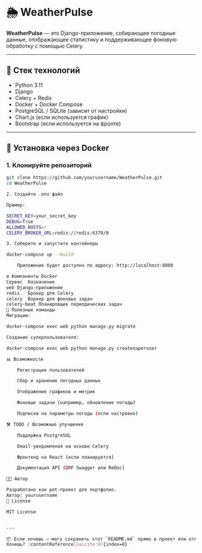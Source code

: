 # 🌦️ WeatherPulse

**WeatherPulse** — это Django-приложение, собирающее погодные данные, отображающее статистику и поддерживающее фоновую обработку с помощью Celery.

---

## 🚀 Стек технологий

- Python 3.11
- Django
- Celery + Redis
- Docker + Docker Compose
- PostgreSQL / SQLite (зависит от настройки)
- Chart.js (если используется график)
- Bootstrap (если используется на фронте)

---

## 📁 Установка через Docker

### 1. Клонируйте репозиторий

```bash
git clone https://github.com/yourusername/WeatherPulse.git
cd WeatherPulse

2. Создайте .env файл

Пример:

SECRET_KEY=your_secret_key
DEBUG=True
ALLOWED_HOSTS=*
CELERY_BROKER_URL=redis://redis:6379/0

3. Соберите и запустите контейнеры

docker-compose up --build

    Приложение будет доступно по адресу: http://localhost:8000

⚙️ Компоненты Docker
Сервис	Назначение
web	Django-приложение
redis	Брокер для Celery
celery	Воркер для фоновых задач
celery-beat	Планировщик периодических задач
📌 Полезные команды
Миграции:

docker-compose exec web python manage.py migrate

Создание суперпользователя:

docker-compose exec web python manage.py createsuperuser

📊 Возможности

    Регистрация пользователей

    Сбор и хранение погодных данных

    Отображение графиков и метрик

    Фоновые задачи (например, обновление погоды)

    Подписки на параметры погоды (если настроено)

🛠️ TODO / Возможные улучшения

    Поддержка PostgreSQL

    Email-уведомления на основе Celery

    Фронтенд на React (если планируется)

    Документация API (DRF Swagger или ReDoc)

🧑‍💻 Автор

Разработано как pet-проект для портфолио.
Автор: yourusername
📄 License

MIT License


---

📦 Если хочешь — могу сохранить этот `README.md` прямо в проект или отправить отдельным файлом.  
Хочешь? ​:contentReference[oaicite:0]{index=0}​
